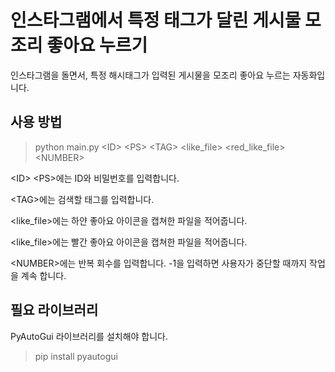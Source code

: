 # 인스타그램에서 특정 태그가 달린 게시물 모조리 좋아요 누르기

인스타그램을 돌면서, 특정 해시태그가 입력된 게시물을 모조리 좋아요 누르는 자동화입니다.

## 사용 방법
> python main.py <ID\> <PS\> <TAG\> <like_file\> <red_like_file\> <NUMBER\>


<ID\> <PS\>에는 ID와 비밀번호를 입력합니다.

<TAG\>에는 검색할 태그를 입력합니다.

<like_file\>에는 하얀 좋아요 아이콘을 캡쳐한 파일을 적어줍니다.

<like_file\>에는 빨간 좋아요 아이콘을 캡쳐한 파일을 적어줍니다.

<NUMBER\>에는 반복 회수를 입력합니다. -1을 입력하면 사용자가 중단할 때까지 작업을 계속 합니다.


## 필요 라이브러리
PyAutoGui 라이브러리를 설치해야 합니다.

> pip install pyautogui

